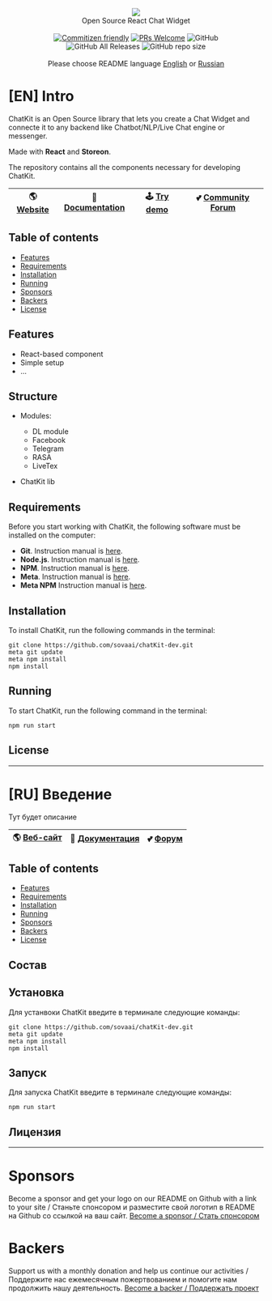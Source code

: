 <p align="center">
<img src="https://github.com/sovaai/chatKit-dev/blob/master/chatKit-logo.svg">
<br>Open Source React Chat Widget
<br><br>
<a href="http://commitizen.github.io/cz-cli/">
  <img src="https://img.shields.io/badge/commitizen-friendly-brightgreen.svg" alt="Commitizen friendly"></a>
<a href="http://makeapullrequest.com">
	<img alt="PRs Welcome" src="https://img.shields.io/badge/PRs-welcome-brightgreen"></a>
<img alt="GitHub" src="https://img.shields.io/github/license/sovaai/chatKit-dev">
<br>
<img alt="GitHub All Releases" src="https://img.shields.io/github/downloads/sovaai/chatKit-dev/total">
<img alt="GitHub repo size" src="https://img.shields.io/github/repo-size/sovaai/chatKit-dev">
<br><br>Please choose README language <a href="https://github.com/sovaai/chatKit-dev#en-intro">English</a> or <a href="https://github.com/sovaai/chatKit-dev#ru-intro">Russian</a>
</p>

# [EN] Intro 

ChatKit is an Open Source library that lets you create a Chat Widget and connecte it to any backend like Chatbot/NLP/Live Chat engine or messenger.

Made with **React** and **Storeon**.

The repository contains all the components necessary for developing ChatKit.


🌎 [Website](https://www.sova.ai)  | 📖 [Documentation](https://docs) | 🕹 [Try demo](https://demo-chat-kit.herokuapp.com/) | 💕 [Community Forum](https://www.forum.sova.ai)
----- | ----- | ----- | -----

## Table of contents

* [Features](#features)
* [Requirements](#requirements)
* [Installation](#installation)
* [Running](#running)
* [Sponsors](#sponsors)
* [Backers](#backers)
* [License](#license)

## Features

* React-based component
* Simple setup
* ...

## Structure

* Modules:
	* DL module
	* Facebook
	* Telegram
	* RASA
	* LiveTex

* ChatKit lib

## Requirements

Before you start working with ChatKit, the following software must be installed on the computer:

* **Git**. Instruction manual is [here](https://git-scm.com/downloads).
* **Node.js**. Instruction manual is [here](https://nodejs.org/en/download/).
* **NPM**. Instruction manual is [here](https://docs.npmjs.com/downloading-and-installing-node-js-and-npm).
* **Meta**. Instruction manual is [here](https://www.npmjs.com/package/meta).
* **Meta NPM** Instruction manual is [here](https://www.npmjs.com/package/meta-npm).

## Installation

To install ChatKit, run the following commands in the terminal:

~~~console
git clone https://github.com/sovaai/chatKit-dev.git
meta git update
meta npm install
npm install
~~~

## Running

To start ChatKit, run the following command in the terminal:

~~~console
npm run start
~~~

## License

---

# [RU] Введение

Тут будет описание

🌎 [Веб-сайт](https://www.sova.ai)  | 📖 [Документация](https://docs) | 💕 [Форум](https://www.forum.sova.ai)
----- | ----- | -----

## Table of contents

* [Features](#features)
* [Requirements](#requirements)
* [Installation](#installation)
* [Running](#running)
* [Sponsors](#sponsors)
* [Backers](#backers)
* [License](#license)

## Состав


## Установка

Для устанвоки ChatKit введите в терминале следующие команды:


~~~console
git clone https://github.com/sovaai/chatKit-dev.git
meta git update
meta npm install
npm install
~~~


## Запуск

Для запуска ChatKit введите в терминале следующие команды:

~~~console
npm run start
~~~

## Лицензия

---

# Sponsors

Become a sponsor and get your logo on our README on Github with a link to your site / Станьте спонсором и разместите свой логотип в README на Github со ссылкой на ваш сайт. [Become a sponsor / Стать спонсором]()

# Backers

Support us with a monthly donation and help us continue our activities / Поддержите нас ежемесячным пожертвованием и помогите нам продолжить нашу деятельность. [Become a backer / Поддержать проект]()
